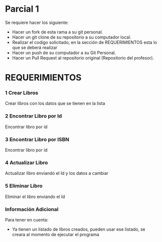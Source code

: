 # Parcial 1
Se requiere hacer los siguiente:

* Hacer un fork de esta rama a su git personal.
* Hacer un git clone de su repositorio a su computador local.
* Realizar el codigo solicitado, en la sección de REQUERIMIENTOS esta lo que se deberá realizar
* Hacer un push de su computador a su Git Personal.
* Hacer un Pull Request al repositorio original (Repositorio del profesor).


# REQUERIMIENTOS

### 1 Crear Libros
Crear libros con los datos que se tienen en la lista
### 2 Encontrar Libro por Id
Encontrar libro por id
### 3 Encontrar Libro por ISBN
Encontrar libro por id
### 4 Actualizar Libro
Actualizar libro enviando el Id y los datos a cambiar
### 5 Eliminar Libro
Eliminar el libro enviando el Id



### Información Adicional
Para tener en cuenta:

* Ya tienen un listado de libros creados, pueden usar ese listado, se creara al momento de ejecutar el programa

